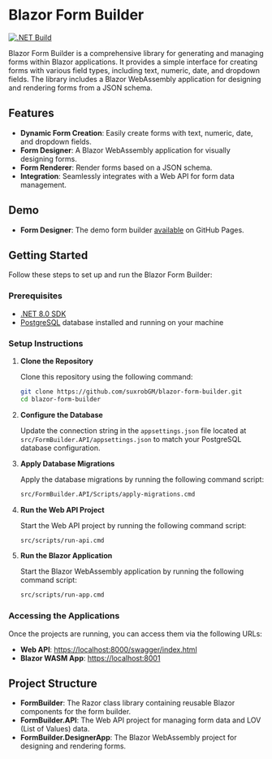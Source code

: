 # Blazor Form Builder
[![.NET Build](https://github.com/suxrobGM/blazor-form-builder/actions/workflows/deploy-pages.yml/badge.svg)](https://github.com/suxrobGM/blazor-form-builder/actions/workflows/deploy-pages.yml)

Blazor Form Builder is a comprehensive library for generating and managing forms within Blazor applications. 
It provides a simple interface for creating forms with various field types, including text, numeric, date, and dropdown fields. 
The library includes a Blazor WebAssembly application for designing and rendering forms from a JSON schema.

## Features

- **Dynamic Form Creation**: Easily create forms with text, numeric, date, and dropdown fields.
- **Form Designer**: A Blazor WebAssembly application for visually designing forms.
- **Form Renderer**: Render forms based on a JSON schema.
- **Integration**: Seamlessly integrates with a Web API for form data management.

## Demo
- **Form Designer**: The demo form builder [available](https://suxrobGM.github.io/blazor-form-builder) on GitHub Pages.

## Getting Started

Follow these steps to set up and run the Blazor Form Builder:

### Prerequisites

- [.NET 8.0 SDK](https://dotnet.microsoft.com/download/dotnet/8.0)
- [PostgreSQL](https://www.postgresql.org/download/) database installed and running on your machine

### Setup Instructions

1. **Clone the Repository**

   Clone this repository using the following command:
   ```sh
   git clone https://github.com/suxrobGM/blazor-form-builder.git
   cd blazor-form-builder
   ```

2. **Configure the Database**

   Update the connection string in the `appsettings.json` file located at `src/FormBuilder.API/appsettings.json` to match your PostgreSQL database configuration.

3. **Apply Database Migrations**

   Apply the database migrations by running the following command script:
   ```sh
   src/FormBuilder.API/Scripts/apply-migrations.cmd
   ```

4. **Run the Web API Project**

   Start the Web API project by running the following command script:
   ```sh
   src/scripts/run-api.cmd
   ```

5. **Run the Blazor Application**

   Start the Blazor WebAssembly application by running the following command script:
   ```sh
   src/scripts/run-app.cmd
   ```

### Accessing the Applications

Once the projects are running, you can access them via the following URLs:

- **Web API**: [https://localhost:8000/swagger/index.html](https://localhost:8000/swagger/index.html)
- **Blazor WASM App**: [https://localhost:8001](https://localhost:8001)

## Project Structure

- **FormBuilder**: The Razor class library containing reusable Blazor components for the form builder.
- **FormBuilder.API**: The Web API project for managing form data and LOV (List of Values) data.
- **FormBuilder.DesignerApp**: The Blazor WebAssembly project for designing and rendering forms.

